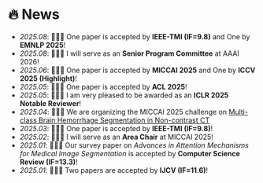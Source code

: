 # 🔥 News
- *2025.08*: 🎉🎉🎉 One paper is accepted by **IEEE-TMI (IF=9.8)** and One by **EMNLP 2025**! <br>
- *2025.08*: 🎉🎉🎉 I will serve as an **Senior Program Committee** at AAAI 2026! <br>
- *2025.06*: 🎉🎉🎉 One paper is accepted by **MICCAI 2025** and One by **ICCV 2025 (Highlight)**! <br>
- *2025.05*: 🎉🎉🎉 One paper is accepted by **ACL 2025**! <br>
- *2025.05*: 🎉🎉🎉 I am very pleased to be awarded as an **ICLR 2025 Notable Reviewer**! <br>
- *2025.04*: 🎉🎉🎉 We are organizing the MICCAI 2025 challenge on [Multi-class Brain Hemorrhage Segmentation in Non-contrast CT](https://www.mbhseg.com/) <br>
- *2025.03*: 🎉🎉🎉 One paper is accepted by **IEEE-TMI (IF=9.8)**! <br>
- *2025.02*: 🎉🎉🎉 I will serve as an **Area Chair** at MICCAI 2025! <br>
- *2025.01*: 🎉🎉🎉 Our survey paper on *Advances in Attention Mechanisms for Medical Image Segmentation* is accepted by **Computer Science Review (IF=13.3)**! <br>
- *2025.01*: 🎉🎉🎉 Two papers are accepted by **IJCV (IF=11.6)**! <br>

<!--
- *2024.11*: 🎉🎉🎉 Our survey paper on *Medical Vision-and-Language Applications and Their Techniques* is available [here](https://arxiv.org/pdf/2411.12195)! <br>
- *2024.10*: 🎉🎉🎉 Our paper on *Learning with Label Noise* is accepted by **IJCV(IF=11.6)**! Paper is available [here](https://link.springer.com/article/10.1007/s11263-024-02299-x) <br>
- *2024.09*: 🎉🎉🎉 Our paper on *Radiology Report Generation across Anatomical Regions* is accepted by **ACCV 2024 (Oral)**! <br>
- *2024.09*: 🎉🎉🎉 I am very privileged to be selected as one of World's Top 2% Scientists 2024 in [Standford and Elsevier's report](https://elsevier.digitalcommonsdata.com/datasets/btchxktzyw/7)! <br>
- *2024.08*: 🎉🎉🎉 Our paper on *Multi-modal Multi-label Skin Lesion Classification* is accepted by **WACV 2024**! <br>
- *2024.08*: 🎉🎉🎉 Our MICCAI 2023 extension paper -- *MedIM* is accepted by **Medical Image Analysis(IF=10.7)**! <br>
- *2024.07*: 🎉🎉🎉 Our ECCV 2022 extension paper -- *UniMiSS+* is accepted by **IEEE-TPAMI(IF=20.8)**! <br>
- *2024.07*: 🎉🎉🎉 Our *TransUNet* paper is accepted by **Medical Image Analysis(IF=10.7)**! <br>
- *2024.07*: 🎉🎉🎉 Our paper on *Semi-supervised Medical Image Segmentation* is accepted by **IEEE-TMI(IF=8.9)**! <br>
- *2024.06*: 🎉🎉🎉 Four papers are accepted by **MICCAI 2024**! (Three of them are early accepted) <br>
- *2024.05*: We are organizing the ACM MM 2024 challenge on [Multi-rater Medical Image Segmentation for Radiotherapy Planning](https://mmis2024.com/) <br>
- *2024.04*: We are organizing the MICCAI 2024 challenge on [Multi-class Brain Hemorrhage Segmentation in Non-contrast CT](https://mbh-seg.com/) <br>
- *2024.04*: 🎉🎉🎉 I am very pleased to receive the **CVPR DEI Grant** to attend CVPR 2024. <br>
- *2024.03*: 🎉🎉🎉 I will serve as an **Area Chair** at MICCAI 2024! <br>
- *2024.02*: 🎉🎉🎉 Four papers on *medical vision-language learning, continual self-supervised learning, and DNN Interpretation* are accepted by **CVPR 2024**!
- *2023.12*: 🎉🎉🎉 Privileged to obtain the CSIG Doctoral Dissertation Award (only 10 scholars selected from China)! Thanks to all my mentors! <br>
- *2023.12*: 🎉🎉🎉 Our paper on *Multi-Annotator Medical Image Segmentation* is accepted by Medical Image Analysis! <br>
- *2023.11*: 🎉🎉🎉 Our paper on *Hybrid Medical Image Pre-training* is accepted by Medical Image Analysis! <br>
- *2023.10*: 🎉🎉🎉 I am very privileged to be selected as one of World's Top 2% Scientists 2023 in [Standford and Elsevier's report](https://elsevier.digitalcommonsdata.com/datasets/btchxktzyw/6)! <be>
- *2023.08*: 🎉🎉🎉 Our CVPR 2021 extension paper -- *TransDoDNet* is accepted by IEEE-TPAMI <br>
- *2023.06*: 🎉🎉🎉 Six papers are accepted by MICCAI 2023! (Three of them are early accepted) <be>
-->
